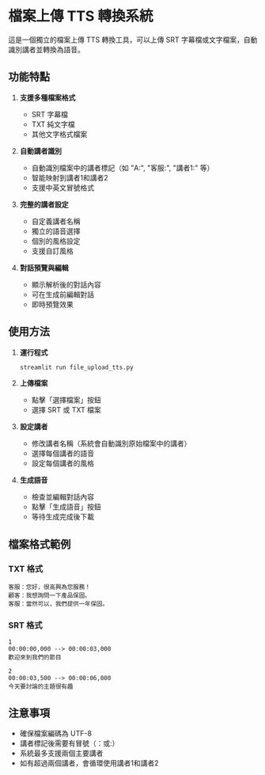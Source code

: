 # 檔案上傳 TTS 轉換系統

這是一個獨立的檔案上傳 TTS 轉換工具，可以上傳 SRT 字幕檔或文字檔案，自動識別講者並轉換為語音。

## 功能特點

1. **支援多種檔案格式**
   - SRT 字幕檔
   - TXT 純文字檔
   - 其他文字格式檔案

2. **自動講者識別**
   - 自動識別檔案中的講者標記（如 "A:", "客服:", "講者1:" 等）
   - 智能映射到講者1和講者2
   - 支援中英文冒號格式

3. **完整的講者設定**
   - 自定義講者名稱
   - 獨立的語音選擇
   - 個別的風格設定
   - 支援自訂風格

4. **對話預覽與編輯**
   - 顯示解析後的對話內容
   - 可在生成前編輯對話
   - 即時預覽效果

## 使用方法

1. **運行程式**
   ```bash
   streamlit run file_upload_tts.py
   ```

2. **上傳檔案**
   - 點擊「選擇檔案」按鈕
   - 選擇 SRT 或 TXT 檔案

3. **設定講者**
   - 修改講者名稱（系統會自動識別原始檔案中的講者）
   - 選擇每個講者的語音
   - 設定每個講者的風格

4. **生成語音**
   - 檢查並編輯對話內容
   - 點擊「生成語音」按鈕
   - 等待生成完成後下載

## 檔案格式範例

### TXT 格式
```
客服：您好，很高興為您服務！
顧客：我想詢問一下產品保固。
客服：當然可以，我們提供一年保固。
```

### SRT 格式
```
1
00:00:00,000 --> 00:00:03,000
歡迎來到我們的節目

2
00:00:03,500 --> 00:00:06,000
今天要討論的主題很有趣
```

## 注意事項

- 確保檔案編碼為 UTF-8
- 講者標記後需要有冒號（：或:）
- 系統最多支援兩個主要講者
- 如有超過兩個講者，會循環使用講者1和講者2 